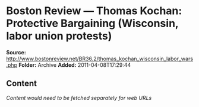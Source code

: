 # Boston Review — Thomas Kochan: Protective Bargaining (Wisconsin, labor union protests)

**Source:** http://www.bostonreview.net/BR36.2/thomas_kochan_wisconsin_labor_wars.php
**Folder:** Archive
**Added:** 2011-04-08T17:29:44




## Content
*Content would need to be fetched separately for web URLs*

